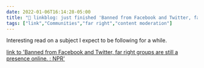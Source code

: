 ```yaml
---
date: 2022-01-06T16:14:28-05:00
title: "🔗 linkblog: just finished 'Banned from Facebook and Twitter, far right groups are still a presence online. : NPR'"
tags: ["link","Communities","far right","content moderation"]
---
```

Interesting read on a subject I expect to be following for a while.
 
[link to 'Banned from Facebook and Twitter, far right groups are still a presence online. : NPR'](https://www.npr.org/2022/01/06/1070763913/kicked-off-facebook-and-twitter-far-right-groups-lose-online-clout)
